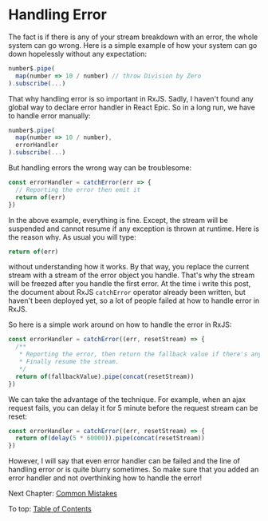 # Handling Error

The fact is if there is any of your stream breakdown with an error, the whole system can go wrong. Here is a simple example of how your system can go down hopelessly without any expectation:

```jsx
number$.pipe(
  map(number => 10 / number) // throw Division by Zero
).subscribe(...)
```

That why handling error is so important in RxJS. Sadly, I haven't found any global way to declare error handler in React Epic. So in a long run, we have to handle error manually:

```jsx
number$.pipe(
  map(number => 10 / number),
  errorHandler
).subscribe(...)
```

But handling errors the wrong way can be troublesome:

```jsx
const errorHandler = catchError(err => {
  // Reporting the error then emit it
  return of(err)
})
```

In the above example, everything is fine. Except, the stream will be suspended and cannot resume if any exception is thrown at runtime. Here is the reason why. As usual you will type:

```jsx
return of(err)
```

without understanding how it works. By that way, you replace the current stream with a stream of the error object you handle. That's why the stream will be freezed after you handle the first error. At the time i write this post, the document about RxJS `catchError` operator already been written, but haven't been deployed yet, so a lot of people failed at how to handle error in RxJS.

So here is a simple work around on how to handle the error in RxJS:

```jsx
const errorHandler = catchError((err, resetStream) => {
  /**
   * Reporting the error, then return the fallback value if there's any.
   * Finally resume the stream.
   */
  return of(fallbackValue).pipe(concat(resetStream))
})
```

We can take the advantage of the technique. For example, when an ajax request fails, you can delay it for 5 minute before the request stream can be reset:

```jsx
const errorHandler = catchError((err, resetStream) => {
  return of(delay(5 * 60000)).pipe(concat(resetStream))
})
```

However, I will say that even error handler can be failed and the line of handling error or is quite blurry sometimes. So make sure that you added an error handler and not overthinking how to handle the error!

Next Chapter: [Common Mistakes](CommonMistakes.md)

To top: [Table of Contents](Wiki.md)
